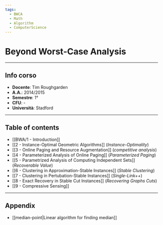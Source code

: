 ```yaml
---
tags:
  - BWCA
  - Math
  - Algorithm
  - ComputerScience
---
```

# Beyond Worst-Case Analysis 
----------------------
## Info corso
- **Docente**: Tim Roughgarden
- **A.A.**: 2014/2015
- **Semestre**: 1°
- **CFU**: -
- **Università**: Stadford


-------------------
## Table of contents
- [[BWA/1 - Introduction]]
- [[2 - Instance-Optimal Geometric Algorithms]] (*Instance-Optimality*)
- [[3 - Online Paging and Resource Augmentation]] (*competitive analysis*)
- [[4 - Parameterized Analysis of Online Paging]] (*Parameterized Paging*)
- [[5 -  Parametrized Analysis of Computing Independent Sets]] (*Recoverable Value*)
- [[6 - Clustering in Approximation-Stable Instances]] (*Stable Clustering*)
- [[7 - Clustering in Pertubation-Stable Instances]] (*Single-Link++*)
- [[8 - Exact Recovery in Stable Cut Instances]] (*Recovering Graphs Cuts*)
- [[9 - Compressive Sensing]]

------------------
## Appendix
- [[median-point|Linear algorithm for finding median]]